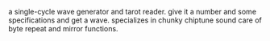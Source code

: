 a single-cycle wave generator and tarot reader. give it a number and some specifications and get a wave. specializes in chunky chiptune sound care of byte repeat and mirror functions.
